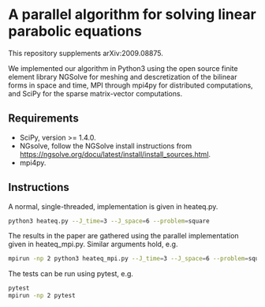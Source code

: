 # A parallel algorithm for solving linear parabolic equations
This repository supplements arXiv:2009.08875.

We implemented our algorithm in Python3 using the open source finite element
library NGSolve for meshing and descretization of the bilinear forms in space
and time, MPI through mpi4py for distributed computations, and SciPy for the
sparse matrix-vector computations.

## Requirements
- SciPy, version >= 1.4.0.
- NGsolve, follow the NGSolve install instructions from https://ngsolve.org/docu/latest/install/install_sources.html.
- mpi4py.

## Instructions
A normal, single-threaded, implementation is given in heateq.py.
```bash
python3 heateq.py --J_time=3 --J_space=6 --problem=square
```

The results in the paper are gathered using the parallel implementation
given in heateq_mpi.py. Similar arguments hold, e.g.
```bash
mpirun -np 2 python3 heateq_mpi.py --J_time=3 --J_space=6 --problem=square
```

The tests can be run using pytest, e.g.
```bash
pytest
mpirun -np 2 pytest
```
